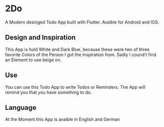 # 2Do

A Modern desinged Todo App built with Flutter.
Avaible for Android and IOS.

## Design and Inspiration

This App is hold White and Dark Blue, because these were two of 
three favorite Colors of the Person I got the Inspiration from.
Sadly I cound't find an Element to use beige on.

## Use

You can use this Todo App to write Todos or Reminders.
The App will remind you that you have something to do.

## Language

At the Moment this App is avaible in English and German